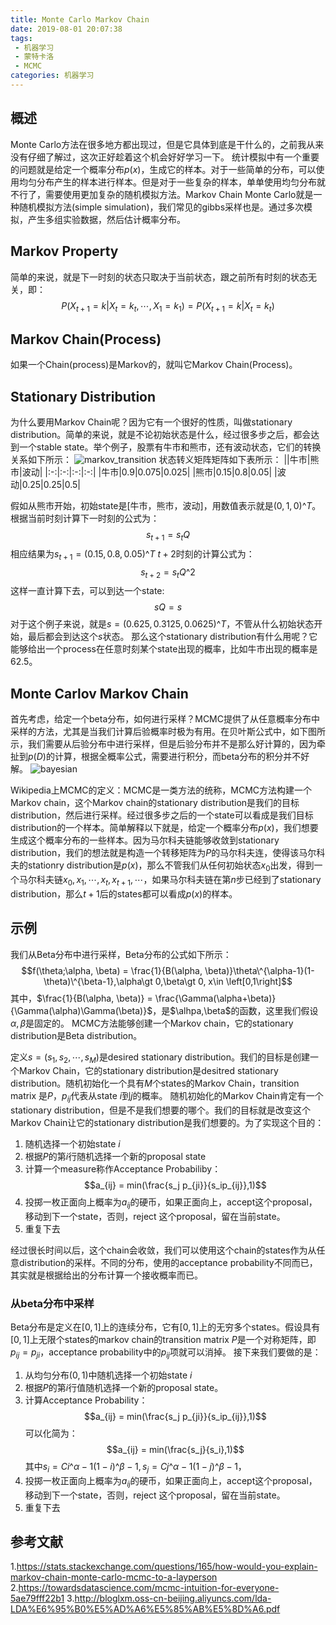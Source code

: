 ```yaml
---
title: Monte Carlo Markov Chain
date: 2019-08-01 20:07:38
tags:
 - 机器学习
 - 蒙特卡洛
 - MCMC
categories: 机器学习
---
```


## 概述
Monte Carlo方法在很多地方都出现过，但是它具体到底是干什么的，之前我从来没有仔细了解过，这次正好趁着这个机会好好学习一下。
统计模拟中有一个重要的问题就是给定一个概率分布$p(x)$，生成它的样本。对于一些简单的分布，可以使用均匀分布产生的样本进行样本。但是对于一些复杂的样本，单单使用均匀分布就不行了，需要使用更加复杂的随机模拟方法。Markov Chain Monte Carlo就是一种随机模拟方法(simple simulation)，我们常见的gibbs采样也是。通过多次模拟，产生多组实验数据，然后估计概率分布。

## Markov Property
简单的来说，就是下一时刻的状态只取决于当前状态，跟之前所有时刻的状态无关，即：
$$P(X_{t+1} = k |X_t=k_t,\cdots, X_1 = k_1) = P(X_{t+1}=k |X_t=k_t)$$

## Markov Chain(Process)
如果一个Chain(process)是Markov的，就叫它Markov Chain(Process)。

## Stationary Distribution
为什么要用Markov Chain呢？因为它有一个很好的性质，叫做stationary distribution。简单的来说，就是不论初始状态是什么，经过很多步之后，都会达到一个stable state。举个例子，股票有牛市和熊市，还有波动状态，它们的转换关系如下所示：
![markov_transition](markov_transition.png)
状态转义矩阵矩阵如下表所示：
||牛市|熊市|波动|
|:-:|:-:|:-:|:-:|
|牛市|0.9|0.075|0.025|
|熊市|0.15|0.8|0.05|
|波动|0.25|0.25|0.5|

假如从熊市开始，初始state是[牛市，熊市，波动]，用数值表示就是$(0, 1, 0)\^T$。根据当前时刻计算下一时刻的公式为：
$$s_{t+1} = s_t Q$$
相应结果为$s_{t+1} = (0.15, 0.8, 0.05)\^T$
$t+2$时刻的计算公式为：
$$s_{t+2} = s_t Q\^2$$
这样一直计算下去，可以到达一个state:
$$sQ = s$$
对于这个例子来说，就是$s = (0.625, 0.3125, 0.0625)\^T$，不管从什么初始状态开始，最后都会到达这个$s$状态。
那么这个stationary distribution有什么用呢？它能够给出一个process在任意时刻某个state出现的概率，比如牛市出现的概率是$62.5%$。

## Monte Carlov Markov Chain
首先考虑，给定一个beta分布，如何进行采样？MCMC提供了从任意概率分布中采样的方法，尤其是当我们计算后验概率时极为有用。在贝叶斯公式中，如下图所示，我们需要从后验分布中进行采样，但是后验分布并不是那么好计算的，因为牵扯到$p(D)$的计算，根据全概率公式，需要进行积分，而beta分布的积分并不好解。
![bayesian](bayesian.png)

Wikipedia上MCMC的定义：MCMC是一类方法的统称，MCMC方法构建一个Markov chain，这个Markov chain的stationary distribution是我们的目标distribution，然后进行采样。经过很多步之后的一个state可以看成是我们目标distribution的一个样本。简单解释以下就是，给定一个概率分布$p(x)$，我们想要生成这个概率分布的一些样本。因为马尔科夫链能够收敛到stationary distribution，我们的想法就是构造一个转移矩阵为$P$的马尔科夫连，使得该马尔科夫的stationry distribution是$p(x)$，那么不管我们从任何初始状态$x_0$出发，得到一个马尔科夫链$x_0,x_1,\cdots, x_t,x_{t+1}, \cdots$，如果马尔科夫链在第$n$步已经到了stationary distribution，那么$t+1$后的states都可以看成$p(x)$的样本。

## 示例
我们从Beta分布中进行采样，Beta分布的公式如下所示：
$$f(\theta;\alpha, \beta) = \frac{1}{B(\alpha, \beta)}\theta\^{\alpha-1}(1-\theta)\^{\beta-1},\alpha\gt 0,\beta\gt 0, x\in \left[0,1\right]$$
其中，$\frac{1}{B(\alpha, \beta)} = \frac{\Gamma(\alpha+\beta)}{\Gamma(\alpha)\Gamma(\beta)}$，是$\alhpa,\beta$的函数，这里我们假设$\alpha,\beta$是固定的。
MCMC方法能够创建一个Markov chain，它的stationary distribution是Beta distribution。

定义$s=(s_1,s_2,\cdots, s_M)$是desired stationary distribution。我们的目标是创建一个Markov Chain，它的stationary distribution是desitred stationary distribution。随机初始化一个具有$M$个states的Markov Chain，transition matrix 是$P$，$p_{ij}$代表从state $i$到$j$的概率。
随机初始化的Markov Chain肯定有一个stationary distribution，但是不是我们想要的哪个。我们的目标就是改变这个Markov Chain让它的stationary distribution是我们想要的。为了实现这个目的：
1. 随机选择一个初始state $i$
2. 根据$P$的第$i$行随机选择一个新的proposal state
3. 计算一个measure称作Acceptance Probabiliby：
$$a_{ij} = min(\frac{s_j p_{ji}}{s_ip_{ij}},1)$$
4. 投掷一枚正面向上概率为$a_{ij}$的硬币，如果正面向上，accept这个proposal，移动到下一个state，否则，reject 这个proposal，留在当前state。
5. 重复下去

经过很长时间以后，这个chain会收敛，我们可以使用这个chain的states作为从任意distribution的采样。不同的分布，使用的acceptance probability不同而已，其实就是根据给出的分布计算一个接收概率而已。

### 从beta分布中采样
Beta分布是定义在$[0,1]$上的连续分布，它有$[0,1]$上的无穷多个states。假设具有$[0,1]$上无限个states的markov chain的transition matrix $P$是一个对称矩阵，即$p_{ij}=p_{ji}$，acceptance probability中的$p_{ij}$项就可以消掉。
接下来我们要做的是：
1. 从均匀分布$(0,1)$中随机选择一个初始state $i$
2. 根据$P$的第$i$行值随机选择一个新的proposal state。
3. 计算Acceptance Probability：
$$a_{ij} = min(\frac{s_j p_{ji}}{s_ip_{ij}},1)$$
可以化简为：
$$a_{ij} = min(\frac{s_j}{s_i},1)$$
其中$s_i = Ci\^{\alpha-1} (1-i)\^{\beta-1},s_j = Cj\^{\alpha-1} (1-j)\^{\beta-1}$，
4. 投掷一枚正面向上概率为$a_{ij}$的硬币，如果正面向上，accept这个proposal，移动到下一个state，否则，reject 这个proposal，留在当前state。
5. 重复下去


## 参考文献
1.https://stats.stackexchange.com/questions/165/how-would-you-explain-markov-chain-monte-carlo-mcmc-to-a-layperson
2.https://towardsdatascience.com/mcmc-intuition-for-everyone-5ae79fff22b1
3.http://bloglxm.oss-cn-beijing.aliyuncs.com/lda-LDA%E6%95%B0%E5%AD%A6%E5%85%AB%E5%8D%A6.pdf

